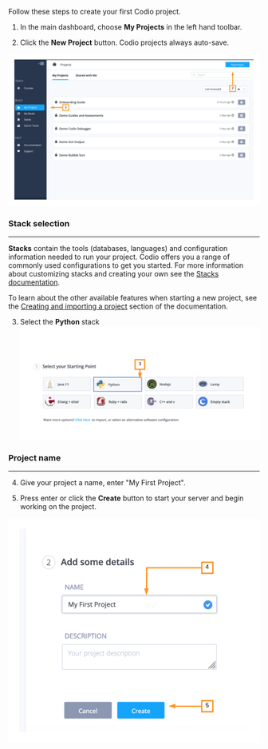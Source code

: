 Follow these steps to create your first Codio project. 

1. In the main dashboard, choose **My Projects** in the left hand toolbar. 

2. Click the **New Project** button. Codio projects always auto-save.

![Create a new project](.guides/img/newProject.png)



### Stack selection
---
**Stacks** contain the tools (databases, languages) and configuration information needed to run your project. Codio offers you a range of commonly used configurations to get you started. For more information about customizing stacks and creating your own see the [Stacks documentation](https://docs.codio.com/develop/develop/stacks/using-stacks.html#id1).


To learn about the other available features when starting a new project, see the [Creating and importing a project](https://docs.codio.com/develop/develop/projects/create-import-project.html#create-import-project) section of the documentation.

3. Select the **Python** stack
![Select a stack](.guides/img/startPython.png)


### Project name
---
4. Give your project a name, enter "My First Project".

5. Press enter or click the **Create** button to start your server and begin working on the project.

![Name the project](.guides/img/nameProject.png)

